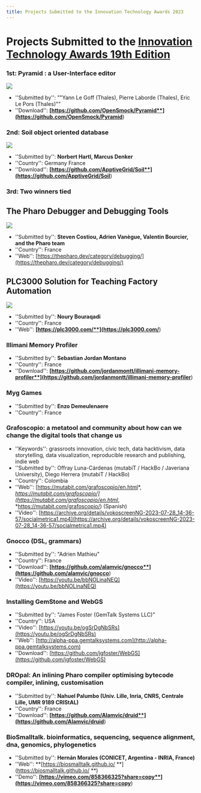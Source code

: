 ```yaml
---
title: Projects Submitted to the Innovation Technology Awards 2023
---
```

# Projects Submitted to the [Innovation Technology Awards 19th Edition](https://esug.github.io/2023-Conference/awardsCall2023.html)

### 1st: Pyramid : a User-Interface editor
![](file://esugAwards1stGoldRoundMedal.png)
- ''Submitted by'': ""Yann Le Goff (Thales), 
Pierre Laborde (Thales), 
Eric Le Pors (Thales)""
- ''Download'': **[https://github.com/OpenSmock/Pyramid**](https://github.com/OpenSmock/Pyramid**)

### 2nd: Soil object oriented database
![](file://esugAwards2ndSilverRoundMedal.png)
- ''Submitted by'': **Norbert Hartl, Marcus Denker**
- ''Country'': Germany France
- ''Download'': **[https://github.com/ApptiveGrid/Soil**](https://github.com/ApptiveGrid/Soil**)

### 3rd: Two winners tied
## The Pharo Debugger and Debugging Tools
![](file://esugAwards3rdBronzeRoundMedal.png)
- ''Submitted by'': **Steven Costiou, Adrien Vanègue, Valentin Bourcier, and the Pharo team**
- ''Country'': France
- ''Web'': [https://thepharo.dev/category/debugging/](https://thepharo.dev/category/debugging/)

## PLC3000 Solution for Teaching Factory Automation
![](file://esugAwards3rdBronzeRoundMedal.png)
- ''Submitted by'': **Noury Bouraqadi**
- ''Country'': France
- ''Web'': **[https://plc3000.com/**](https://plc3000.com/**)

### Illimani Memory Profiler
- ''Submitted by'': **Sebastian Jordan Montano**
- ''Country'': France
- ''Download'': **[https://github.com/jordanmontt/illimani-memory-profiler**](https://github.com/jordanmontt/illimani-memory-profiler**)

### Myg Games 
- ''Submitted by'': **Enzo Demeulenaere**
- ''Country'': France

### Grafoscopio: a metatool and community about how can we change the digital tools that change us
- ''Keywords'': grassroots innovation, civic tech, data hacktivism, data storytelling, data visualization, reproducible research and publishing, indie web
- ''Submitted by'': Offray Luna-Cárdenas (mutabiT / HackBo / Javeriana University), 
Diego Herrera (mutabiT / HackBo)
- ''Country'': Colombia
- ''Web'': [https://mutabit.com/grafoscopio/en.html*, *https://mutabit.com/grafoscopio/](https://mutabit.com/grafoscopio/en.html*, *https://mutabit.com/grafoscopio/) (Spanish)
- ''Video'': [https://archive.org/details/vokoscreenNG-2023-07-28_14-36-57/socialmetrica1.mp4](https://archive.org/details/vokoscreenNG-2023-07-28_14-36-57/socialmetrica1.mp4)

### Gnocco (DSL, grammars)
- ''Submitted by'': "Adrien Mathieu"
- ''Country'': France
- ''Download'': **[https://github.com/alamvic/gnocco**](https://github.com/alamvic/gnocco**)
- ''Video'': [https://youtu.be/bbNOLinaNEQ](https://youtu.be/bbNOLinaNEQ)

### Installing GemStone and WebGS
- ''Submitted by'': "James Foster (GemTalk Systems LLC)"
- ''Country'': USA
- ''Video'': [https://youtu.be/ogSrDgNbSRs](https://youtu.be/ogSrDgNbSRs)
- ''Web'': [http://alpha-ppa.gemtalksystems.com](http://alpha-ppa.gemtalksystems.com)
- ''Download'': [https://github.com/jgfoster/WebGS](https://github.com/jgfoster/WebGS)

### DROpal: An inlining Pharo compiler optimising bytecode compiler, inlining, customisation
- ''Submitted by'': **Nahuel Palumbo (Univ. Lille, Inria, CNRS, Centrale Lille, UMR 9189 CRIStAL)**
- ''Country'': France
- ''Download'': **[https://github.com/Alamvic/druid**](https://github.com/Alamvic/druid**)

### BioSmalltalk. bioinformatics, sequencing, sequence alignment, dna, genomics, phylogenetics
- ''Submitted by'': **Hernán Morales (CONICET, Argentina - INRIA, France)**
- ''Web'': **[https://biosmalltalk.github.io/ **](https://biosmalltalk.github.io/ **)
- ''Demo'': **[https://vimeo.com/858366325?share=copy**](https://vimeo.com/858366325?share=copy**)

